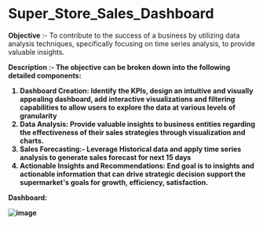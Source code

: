 # Super_Store_Sales_Dashboard

 <b>Objective</b> :-  To contribute to the success of a business by utilizing data analysis techniques, specifically focusing on time series analysis, to provide valuable insights.

<b>Description<b> :- The objective can be broken down into the following detailed components:

1. **Dashboard Creation:** Identify the KPIs, design an intuitive and visually
appealing dashboard, add interactive visualizations and filtering capabilities to allow users to explore the data at various levels of granularity
2. Data Analysis: Provide valuable insights to business entities regarding the effectiveness of their sales strategies through visualization and charts.
3. Sales Forecasting:- Leverage Historical data and apply time series analysis to generate sales forecast for next 15 days
4. Actionable Insights and Recommendations: End goal is to insights and actionable information that can drive strategic decision support the supermarket's goals for growth, efficiency, satisfaction.

Dashboard:

![image](https://github.com/user-attachments/assets/5ee9e974-b472-45eb-9c65-436f8fa38fc2)

